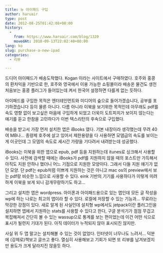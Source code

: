 ```yaml
---
title: 뉴 아이패드 구입
author: haruair
type: post
date: 2012-08-25T01:42:08+00:00
history:
  - 
    from: https://www.haruair.com/blog/1320
    movedAt: 2018-09-13T22:02:40+00:00
lang: ko
slug: purchase-a-new-ipad
categories:
  - 리뷰

---
```

드디어 아이패드가 배송도착했다. Kogan 이라는 사이트에서 구매하였다. 호주와 홍콩의 환차익을 기반으로 한, 호주와 영국에서 이용 가능한 쇼핑몰이라 배송온 물건도 생전 처음보는 홍콩 플러그가 들어있는데 켜서 한국어 설정하면 다를게 없는 듯하다.

아이패드를 구입한 목적은 엔터테인먼트와 미디어의 숲으로 들어가겠습니다, 공부를 포기하겠습니다 등이 물론 아니다. 다름 아니라 이북을 보기위한 목적인데 아무래도 pdf를 속도 영향 없이 보고싶은 마음에 구입하게 되었고 더욱이 도트피치가 보이지 않는다는 얘기를 듣고 한참을 고민하다가 이번 텍스리턴의 후속으로 구입했다.

배송을 받고서 가장 먼저 설치한 앱은 iBooks 였다. 기본 내장이라 생각했는데 무려 40여 MB나&#8230; 종량제 호주에 살고 있어서 제한용량을 다 사용하면 모뎀급의 속도를 보이는게 이곳인데 그 모뎀의 속도로 세시간 가량을 기다려서 내려받는데 성공했다.

iBooks는 이북을 위한 앱으로 epub, pdf 등을 지원하는데 itunes로 싱크해서 사용할 수 있다. 사전에 검색할 때에는 iBooks가 pdf를 지원하지 않을 때의 포스트만 가득해서 아직도 지원 안하나 했더니 어느 기점으로 지원한 모양이다. 그래서 다들 지원 얘기가 없던 모양. 단 pdf는 epub처럼 이쁘게 지원하는 것은 아니고 mac os의 preview에서 보는 pdf랑 비슷한 느낌으로 사용할 수 있다. eink 기반의 기기를 사용하다가 이렇게 미려하게 이북을 보게 되니 감개무량하기도 하고&#8230;

그리고 설치한 앱은 wordpress. 아이폰과 아이패드용으로 있는 앱인데 모든 글 작성을 wp에 하는 나로는 최고의 앱이라 할 수 있다. 로컬에 저장할 수 있는 기능과&#8230; 무료라는 막강한 강점이 있다. 새로 알게 된 사실인데 설치형 wp에서도 jetpack이란 플러그인을 설치하면 앱에서 지원하는 stats를 사용할 수 있다고 한다, 구글 분석기가 점점 무겁고 복잡해져서 간단히 볼 수 있는 wassup으로 통계를 보는 편이었는데 이건 어떤 식으로 표시가 될련지 기대가 된다. 아직 데이터가 누적되지 않아 표시되진 않지만.

사실 위 두 앱 말고는 설치해볼 수 있는 것이 없었다. 인터넷이 너무나도 느려서&#8230; 덕분에 (강제로)책보고 글쓰고 좋다. 열심히 사용해보고 기회가 되면 또 리뷰를 남겨보겠지만 용도가 크게 달라지진 않을듯 하다.